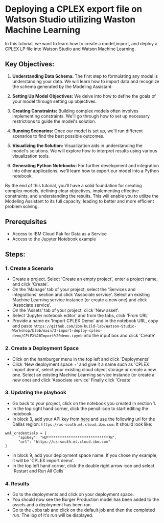 # Deploying a CPLEX export file on Watson Studio utilizing Waston Machine Learning

In this tutorial, we want to learn how to create a model,import, and deploy a CPLEX LP file into Watson Studio and Watson Machine Learning.

## Key Objectives:

1. **Understanding Data Schema:** The first step to formulating any model is understanding your data. We will learn how to import data and recognize the schema generated by the Modeling Assistant.

2. **Setting Up Model Objectives:** We delve into how to define the goals of your model through setting up objectives.

3. **Creating Constraints:** Building complex models often involves implementing constraints. We'll go through how to set up necessary restrictions to guide the model's solution.

4. **Running Scenarios:** Once our model is set up, we'll run different scenarios to find the best possible outcomes.

5. **Visualizing the Solution:** Visualization aids in understanding the model's solutions. We will explore how to interpret results using various visualization tools.

6. **Generating Python Notebooks:** For further development and integration into other applications, we'll learn how to export our model into a Python notebook.

By the end of this tutorial, you'll have a solid foundation for creating complex models, defining clear objectives, implementing effective constraints, and understanding the results. This will enable you to utilize the Modeling Assistant to its full capacity, leading to better and more efficient problem solving.



## Prerequisites
- Access to IBM Cloud Pak for Data as a Service
- Access to the Jupyter Notebook example


## Steps:

### 1. Create a Scenario
- Create a project. Select 'Create an empty project', enter a project name, and click 'Create'.
- On the 'Manage' tab of your project, select the 'Services and integrations' section and click 'Associate service'. Select an existing Machine Learning service instance (or create a new one) and click 'Associate service'.
- On the 'Assets' tab of your project, click 'New asset'.
- Select 'Jupyter notebook editor' and from the tabs, click 'From URL'
- Provide a name ex 'Import CPLEX Demo' and in the notebook URL, copy and paste `https://github.com/ibm-build-lab/Watson-Studio-Workshop/blob/main/3-import-deploy-cplex-demo/CPLEX%20Import%20demo.ipynb` into the input box and click 'Create'


### 2. Create a Deployment Space
- Click on the hamburger menu in the top left and click 'Deployments'
- Click 'New deployment space +' and give it a name such as 'CPLEX import demo', select your existing cloud object storage or create a new one. Select an existing Machine Learning service instance (or create a new one) and click 'Associate service' Finally click 'Create' 

### 3. Updating the playbook
- Go back to your project, click on the notebook you created in section 1.
- In the top right hand corner, click the pencil icon to start editing the notebook.
- In block 3, add your API key from [here](https://cloud.ibm.com/iam/apikeys) and use the following url for the Dallas region: `https://us-south.ml.cloud.ibm.com`. It should look like:
```
wml_credentials = {
      "apikey": "HU****************************7N",
      "url": "https://us-south.ml.cloud.ibm.com"
}
```
- In block 9, add your deployment space name. If you chose my example, it will be 'CPLEX import demo'.
- In the top left hand corner, click the double right arrow icon and select 'Restart and Run All Cells'

### 4. Results
- Go to the deployments and click on your deployment space.
- You should now see the Burger Production model has been added to the assets and a deployment has been ran.
- Go to the Jobs tab and click on the default job and then the completed run. The log of it's run will be displayed.
